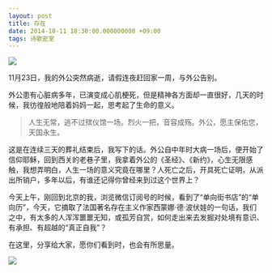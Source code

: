 ```yaml
---
layout: post
title: 存在
date: 2014-10-11 18:30:00.000000000 +09:00
tags: 诗歌密室
---
```


![](http://img.blog.csdn.net/20170325154821291)

11月23日，我的外公突然病逝，请假连夜赶回家一周，与外公告别。

外公患有心脏病多年，已演变成心肌梗死，但是精神各方面却一直很好，几天的时候，我彷徨般地陪着妈妈一起，思考起了生命的意义。

> 人生无常，逃不过殡仪馆一场。烈火一把，音容成殇。外公，愿主保佑您，天国永生。

这是在连续三天的葬礼结束后，我写下的话。外公自中年时大病一场后，便开始了信仰耶稣，回到西关的老巷子里，我拿着外公的《圣经》、《新约》，心生无限感触，我想弄明白，人生一场的意义究竟在哪里？人死亡之后，开具死亡证明，从派出所销户，多年以后，有谁还记得你曾经来到过这个世界上？

今天上午，刚回到北京的我，浏览微信订阅号的时候，看到了“单向街书店”的“单向历”，今天，它摘取了法国著名存在主义作家西蒙娜·德·波伏娃的一句话，我们之中，有太多的人浑浑噩噩无知，或孤芳自赏，如何走出来去发掘对处境有意识、有承担、有超越的“真正自我”？

在这里，分享给大家，愿你们看到时，也会有所思量。

![](http://img.blog.csdn.net/20170325154845651)